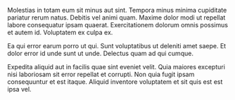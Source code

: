 Molestias in totam eum sit minus aut sint. Tempora minus minima cupiditate pariatur rerum natus. Debitis vel animi quam. Maxime dolor modi ut repellat labore consequatur ipsam quaerat. Exercitationem dolorum omnis possimus et autem id. Voluptatem ex culpa ex.
 Ea qui error earum porro ut qui. Sunt voluptatibus ut deleniti amet saepe. Et dolor error id unde sunt ut unde. Delectus quam ad qui cumque.
 Expedita aliquid aut in facilis quae sint eveniet velit. Quia maiores excepturi nisi laboriosam sit error repellat et corrupti. Non quia fugit ipsam consequuntur et est itaque. Aliquid inventore voluptatem et sit quis est est ipsa vel.